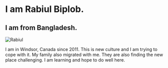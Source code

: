 # I am Rabiul Biplob.
## I am from Bangladesh.

![Rabiul](https://media.licdn.com/mpr/mpr/shrinknp_200_200/AAEAAQAAAAAAAANxAAAAJDVkZDQ1Y2FhLTAxMjgtNDczNC05Yzc3LWU3YWM1MDcyOTcxNg.jpg)

I am in Windsor, Canada since 2011. This is new culture and I am trying to cope with it. My family also migrated with me. They are also finding the new place challenging. I am learning and hope to do well here.


